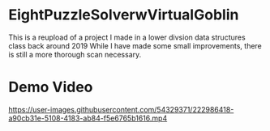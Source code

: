 # EightPuzzleSolverwVirtualGoblin

 This is a reupload of a project I made in a lower divsion data structures class back around 2019
 While I have made some small improvements, there is still a more thorough scan necessary. 
  
 
# Demo Video



https://user-images.githubusercontent.com/54329371/222986418-a90cb31e-5108-4183-ab84-f5e6765b1616.mp4

